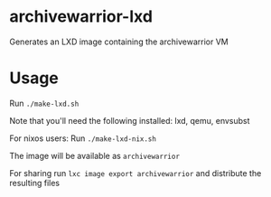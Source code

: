 # archivewarrior-lxd

Generates an LXD image containing the archivewarrior VM

# Usage

Run `./make-lxd.sh`

Note that you'll need the following installed: lxd, qemu, envsubst

For nixos users: Run `./make-lxd-nix.sh`

The image will be available as `archivewarrior`

For sharing run `lxc image export archivewarrior` and distribute the resulting files
